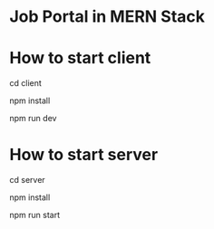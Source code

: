 # Job Portal in MERN Stack

# How to start client
<p>cd client </p>
<p>npm install</p>
<p>npm run dev</p>

# How to start server
<p>cd server </p>
<p>npm install </p>
<p>npm run start </p>